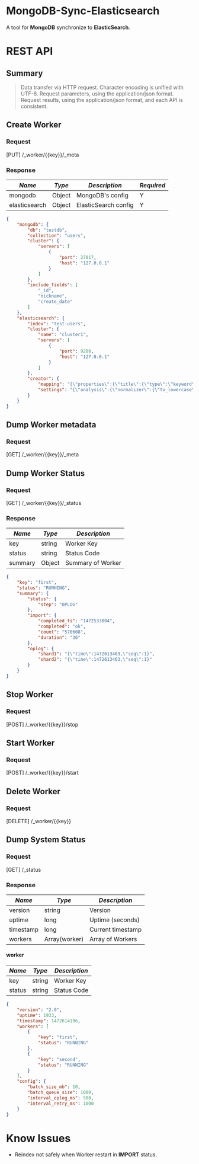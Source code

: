 MongoDB-Sync-Elasticsearch
===

A tool for **MongoDB** synchronize to **ElasticSearch**.

# REST API

## Summary

> Data transfer via HTTP request.
> Character encoding is unified with UTF-8.
> Request parameters, using the application/json format.
> Request results, using the application/json format, and each API is consistent.

## Create Worker

### Request

[PUT] /_worker/{{key}}/_meta

### Response

|*Name*|*Type*|*Description*|*Required*|
|---|---|---|---|
|mongodb|Object|MongoDB's config|Y|
|elasticsearch|Object|ElasticSearch config|Y|

``` json
{
    "mongodb": {
        "db": "testdb",
        "collection": "users",
        "cluster": {
            "servers": [
                {
                    "port": 27017,
                    "host": "127.0.0.1"
                }
            ]
        },
        "include_fields": [
            "_id",
            "nickname",
            "create_date"
        ]
    },
    "elasticsearch": {
        "index": "test-users",
        "cluster": {
            "name": "cluster1",
            "servers": [
                {
                    "port": 9200,
                    "host": "127.0.0.1"
                }
            ]
        },
        "creator": {
            "mapping": "{\"properties\":{\"title\":{\"type\":\"keyword\",\"normalizer\":\"to_lowercase\",\"null_value\":\"\"}}}",,
            "settings": "{\"analysis\":{\"normalizer\":{\"to_lowercase\":{\"type\":\"custom\",\"filter\":[\"lowercase\"]}}}}"
        }
    }
}
```

## Dump Worker metadata

### Request

[GET] /_worker/{{key}}/_meta

## Dump Worker Status

### Request

[GET] /_worker/{{key}}/_status

### Response

|*Name*|*Type*|*Description*|
|---|---|---|
|key|string|Worker Key|
|status|string|Status Code|
|summary|Object|Summary of Worker|

``` json
{
    "key": "first",
    "status": "RUNNING",
    "summary": {
        "status": {
            "step": "OPLOG"
        },
        "import": {
            "completed_ts": "1472533804",
            "completed": "ok",
            "count": "570608",
            "duration": "36"
        },
        "oplog": {
            "shard1": "{\"time\":1472613463,\"seq\":1}",
            "shard2": "{\"time\":1472613463,\"seq\":1}"
        }
    }
}
```

## Stop Worker

### Request

[POST] /_worker/{{key}}/stop

## Start Worker

### Request

[POST] /_worker/{{key}}/start

## Delete Worker

### Request

[DELETE] /_worker/{{key}}

## Dump System Status

### Request

[GET] /_status

### Response

|*Name*|*Type*|*Description*|
|---|---|---|
|version|string|Version|
|uptime|long|Uptime (seconds)|
|timestamp|long|Current timestamp|
|workers|Array(worker)|Array of Workers|

#### worker
|*Name*|*Type*|*Description*|
|---|---|---|
|key|string|Worker Key|
|status|string|Status Code|

``` json
{
    "version": "2.0",
    "uptime": 1933,
    "timestamp": 1472614196,
    "workers": [
        {
            "key": "first",
            "status": "RUNNING"
        },
        {
            "key": "second",
            "status": "RUNNING"
        }
    ],
    "config": {
        "batch_size_mb": 10,
        "batch_queue_size": 1000,
        "interval_oplog_ms": 500,
        "interval_retry_ms": 1000
    }
}
```

# Know Issues

- Reindex not safely when Worker restart in **IMPORT** status.
